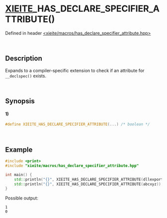 # [XIEITE](../../macros.md)\_HAS\_DECLARE\_SPECIFIER\_ATTRIBUTE\(\)
Defined in header [<xieite/macros/has_declare_specifier_attribute.hpp>](../../../include/xieite/macros/has_declare_specifier_attribute.hpp)

&nbsp;

## Description
Expands to a compiler-specific extension to check if an attribute for `__declspec()` exists.

&nbsp;

## Synopsis
#### 1)
```cpp
#define XIEITE_HAS_DECLARE_SPECIFIER_ATTRIBUTE(...) /* boolean */
```

&nbsp;

## Example
```cpp
#include <print>
#include "xieite/macros/has_declare_specifier_attribute.hpp"

int main() {
    std::println("{}", XIEITE_HAS_DECLARE_SPECIFIER_ATTRIBUTE(dllexport));
    std::println("{}", XIEITE_HAS_DECLARE_SPECIFIER_ATTRIBUTE(abcxyz));
}
```
Possible output:
```
1
0
```
